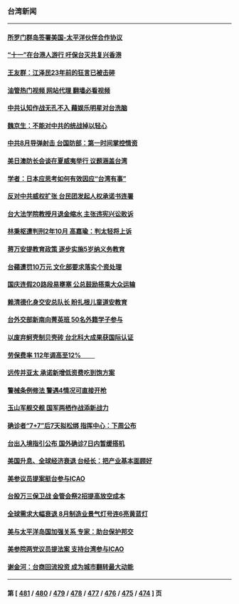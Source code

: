 ### 台湾新闻
---
#### [所罗门群岛签署美国-太平洋伙伴合作协议](../../pages/ncid1349361/n13836866.md?10020845) 
#### [“十一”在台港人游行 吁保台灭共复兴香港](../../pages/ncid1349361/n13836819.md?10020845) 
#### [王友群：江泽民23年前的狂言已被击碎](../../pages/ncid1349361/n13836529.md?10020845) 
#### [油管热门视频 网站代理 翻墙必看视频](http://209.222.30.114:81/youtube.html?10020845)
#### [中共认知作战无孔不入 藉娱乐明星对台洗脑](../../pages/ncid1349361/n13836744.md?10020845) 
#### [魏京生：不能对中共的统战掉以轻心](../../pages/ncid1349361/n13836743.md?10020845) 
#### [中共8月导弹射击 台国防部：第一时间掌控情资](../../pages/ncid1349361/n13836672.md?10020845) 
#### [美日澳防长会谈在夏威夷举行 议题涵盖台湾](../../pages/ncid1349361/n13836618.md?10020845) 
#### [学者：日本应思考如何有效因应“台湾有事”](../../pages/ncid1349361/n13836569.md?10020845) 
#### [反对中共威权扩张 台民团发起人权承诺书连署](../../pages/ncid1349361/n13836234.md?10020845) 
#### [台大法学院教授月退金缩水 主张违宪兴讼败诉](../../pages/ncid1349361/n13836297.md?10020845) 
#### [林秉枢遭判刑2年10月 高嘉瑜：判太轻将上诉](../../pages/ncid1349361/n13836291.md?10020845) 
#### [蒋万安提教育政策 逐步实施5岁纳义务教育](../../pages/ncid1349361/n13836289.md?10020845) 
#### [台蘋遭罚10万元 文化部要求落实个资处理](../../pages/ncid1349361/n13836287.md?10020845) 
#### [国庆连假20路段易壅塞 公总鼓励搭乘大众运输](../../pages/ncid1349361/n13836279.md?10020845) 
#### [赖清德化身交安总队长 盼扎根儿童道安教育](../../pages/ncid1349361/n13836278.md?10020845) 
#### [台外交部新南向菁英班 50名外籍学子参与](../../pages/ncid1349361/n13836280.md?10020845) 
#### [以废弃蚵壳制贝壳砖 台北科大成果获国际认证](../../pages/ncid1349361/n13836281.md?10020845) 
#### [劳保费率 112年调高至12% 　　](../../pages/ncid1349361/n13836277.md?10020845) 
#### [远传并亚太 承诺新增低资费吃到饱方案](../../pages/ncid1349361/n13836270.md?10020845) 
#### [警械条例修法 警遇4情况可直接开枪](../../pages/ncid1349361/n13836267.md?10020845) 
#### [玉山军舰交舰 国军两栖作战添新战力](../../pages/ncid1349361/n13836256.md?10020845) 
#### [确诊者“7+7”后7天拟松绑  指挥中心：下周公布](../../pages/ncid1349361/n13836204.md?10020845) 
#### [台出入境指引公布 国外确诊7日内暂缓搭机](../../pages/ncid1349361/n13836209.md?10020845) 
#### [美国升息、全球经济衰退 台经长：把产业基本面顾好](../../pages/ncid1349361/n13836213.md?10020845) 
#### [美参议员提案挺台参与ICAO](../../pages/ncid1349361/n13836207.md?10020845) 
#### [台股万三保卫战 金管会祭2招提高放空成本](../../pages/ncid1349361/n13836190.md?10020845) 
#### [全球需求大幅衰退 8月制造业景气灯号连6亮黄蓝灯](../../pages/ncid1349361/n13836194.md?10020845) 
#### [美与太平洋岛国加强关系 专家：助台保护邦交](../../pages/ncid1349361/n13836095.md?10020845) 
#### [美参院两党议员提法案 支持台湾参与ICAO](../../pages/ncid1349361/n13835959.md?10020845) 
#### [谢金河：台商回流投资 成为城市翻转最大动能](../../pages/ncid1349361/n13835791.md?10020845) 

---
#### 第 [ [481](./481.md?10020845) / [480](./480.md?10020845) / [479](./479.md?10020845) / [478](./478.md?10020845) / [477](./477.md?10020845) / [476](./476.md?10020845) / [475](./475.md?10020845) / [474](./474.md?10020845) ] 页
